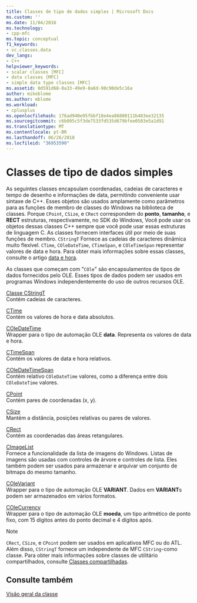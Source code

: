 ```yaml
---
title: Classes de tipo de dados simples | Microsoft Docs
ms.custom: ''
ms.date: 11/04/2016
ms.technology:
- cpp-mfc
ms.topic: conceptual
f1_keywords:
- vc.classes.data
dev_langs:
- C++
helpviewer_keywords:
- scalar classes [MFC]
- data classes [MFC]
- simple data type classes [MFC]
ms.assetid: 0d591d68-0a33-49e9-8a6d-90c90de5c16a
author: mikeblome
ms.author: mblome
ms.workload:
- cplusplus
ms.openlocfilehash: 176ad940e95fbbf18e4ea86800111b483ee32135
ms.sourcegitcommit: c6b095c5f3de7533fd535d679bfee0503e5a1d91
ms.translationtype: MT
ms.contentlocale: pt-BR
ms.lasthandoff: 06/26/2018
ms.locfileid: "36953590"
---
```

# <a name="simple-data-type-classes"></a>Classes de tipo de dados simples
As seguintes classes encapsulam coordenadas, cadeias de caracteres e tempo de desenho e informações de data, permitindo conveniente usar sintaxe de C++. Esses objetos são usados amplamente como parâmetros para as funções de membro de classes do Windows na biblioteca de classes. Porque `CPoint`, `CSize`, e `CRect` correspondem do **ponto**, **tamanho**, e **RECT** estruturas, respectivamente, no SDK do Windows, Você pode usar os objetos dessas classes C++ sempre que você pode usar essas estruturas de linguagem C. As classes fornecem interfaces útil por meio de suas funções de membro. `CStringT` Fornece as cadeias de caracteres dinâmica muito flexível. `CTime`, `COleDateTime`, `CTimeSpan`, e `COleTimeSpan` representar valores de data e hora. Para obter mais informações sobre essas classes, consulte o artigo [data e hora](../atl-mfc-shared/date-and-time.md).  
  
 As classes que começam com "`COle`" são encapsulamentos de tipos de dados fornecidos pelo OLE. Esses tipos de dados podem ser usados em programas Windows independentemente do uso de outros recursos OLE.  
  
 [Classe CStringT](../atl-mfc-shared/reference/cstringt-class.md)  
 Contém cadeias de caracteres.  
  
 [CTime](../atl-mfc-shared/reference/ctime-class.md)  
 Contém os valores de hora e data absolutos.  
  
 [COleDateTime](../atl-mfc-shared/reference/coledatetime-class.md)  
 Wrapper para o tipo de automação OLE **data**. Representa os valores de data e hora.  
  
 [CTimeSpan](../atl-mfc-shared/reference/ctimespan-class.md)  
 Contém os valores de data e hora relativos.  
  
 [COleDateTimeSpan](../atl-mfc-shared/reference/coledatetimespan-class.md)  
 Contém relativo `COleDateTime` valores, como a diferença entre dois `COleDateTime` valores.  
  
 [CPoint](../atl-mfc-shared/reference/cpoint-class.md)  
 Contém pares de coordenadas (x, y).  
  
 [CSize](../atl-mfc-shared/reference/csize-class.md)  
 Mantém a distância, posições relativas ou pares de valores.  
  
 [CRect](../atl-mfc-shared/reference/crect-class.md)  
 Contém as coordenadas das áreas retangulares.  
  
 [CImageList](../mfc/reference/cimagelist-class.md)  
 Fornece a funcionalidade da lista de imagens do Windows. Listas de imagens são usadas com controles de árvore e controles de lista. Eles também podem ser usados para armazenar e arquivar um conjunto de bitmaps do mesmo tamanho.  
  
 [COleVariant](../mfc/reference/colevariant-class.md)  
 Wrapper para o tipo de automação OLE **VARIANT**. Dados em **VARIANT**s podem ser armazenados em vários formatos.  
  
 [COleCurrency](../mfc/reference/colecurrency-class.md)  
 Wrapper para o tipo de automação OLE **moeda**, um tipo aritmético de ponto fixo, com 15 dígitos antes do ponto decimal e 4 dígitos após.  
  
> [!NOTE]
>  `CRect`, `CSize`, e `CPoint` podem ser usados em aplicativos MFC ou do ATL. Além disso, `CStringT` fornece um independente de MFC `CString`-como classe. Para obter mais informações sobre classes de utilitário compartilhados, consulte [Classes compartilhadas](../atl-mfc-shared/atl-mfc-shared-classes.md).  
  
## <a name="see-also"></a>Consulte também  
 [Visão geral da classe](../mfc/class-library-overview.md)

